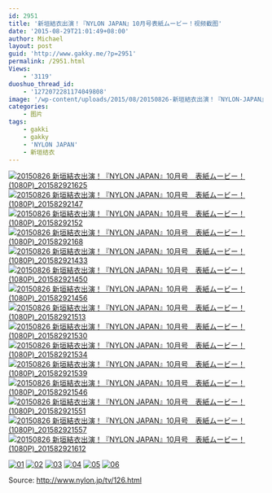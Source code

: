 ```yaml
---
id: 2951
title: '新垣結衣出演！『NYLON JAPAN』10月号表紙ムービー！视频截图'
date: '2015-08-29T21:01:49+08:00'
author: Michael
layout: post
guid: 'http://www.gakky.me/?p=2951'
permalink: /2951.html
Views:
    - '3119'
duoshuo_thread_id:
    - '1272072281174049808'
image: '/wp-content/uploads/2015/08/20150826-新垣結衣出演！『NYLON-JAPAN』10月号　表紙ムービー！-1080P_201582921625.jpg'
categories:
    - 图片
tags:
    - gakki
    - gakky
    - 'NYLON JAPAN'
    - 新垣结衣
---
```


[![20150826 新垣結衣出演！『NYLON JAPAN』10月号　表紙ムービー！ (1080P)_201582921625](http://www.yui-aragaki.org/wp-content/uploads/2015/08/20150826-新垣結衣出演！『NYLON-JAPAN』10月号　表紙ムービー！-1080P_201582921625.jpg)](http://www.yui-aragaki.org/wp-content/uploads/2015/08/20150826-新垣結衣出演！『NYLON-JAPAN』10月号　表紙ムービー！-1080P_201582921625.jpg "20150826  新垣結衣出演！『NYLON JAPAN』10月号　表紙ムービー！  (1080P)_201582921625")  
[![20150826 新垣結衣出演！『NYLON JAPAN』10月号　表紙ムービー！ (1080P)_20158292147](http://www.yui-aragaki.org/wp-content/uploads/2015/08/20150826-新垣結衣出演！『NYLON-JAPAN』10月号　表紙ムービー！-1080P_20158292147.jpg)](http://www.yui-aragaki.org/wp-content/uploads/2015/08/20150826-新垣結衣出演！『NYLON-JAPAN』10月号　表紙ムービー！-1080P_20158292147.jpg "20150826  新垣結衣出演！『NYLON JAPAN』10月号　表紙ムービー！  (1080P)_20158292147") [![20150826 新垣結衣出演！『NYLON JAPAN』10月号　表紙ムービー！ (1080P)_20158292152](http://www.yui-aragaki.org/wp-content/uploads/2015/08/20150826-新垣結衣出演！『NYLON-JAPAN』10月号　表紙ムービー！-1080P_20158292152.jpg)](http://www.yui-aragaki.org/wp-content/uploads/2015/08/20150826-新垣結衣出演！『NYLON-JAPAN』10月号　表紙ムービー！-1080P_20158292152.jpg "20150826  新垣結衣出演！『NYLON JAPAN』10月号　表紙ムービー！  (1080P)_20158292152") [![20150826 新垣結衣出演！『NYLON JAPAN』10月号　表紙ムービー！ (1080P)_20158292168](http://www.yui-aragaki.org/wp-content/uploads/2015/08/20150826-新垣結衣出演！『NYLON-JAPAN』10月号　表紙ムービー！-1080P_20158292168.jpg)](http://www.yui-aragaki.org/wp-content/uploads/2015/08/20150826-新垣結衣出演！『NYLON-JAPAN』10月号　表紙ムービー！-1080P_20158292168.jpg "20150826  新垣結衣出演！『NYLON JAPAN』10月号　表紙ムービー！  (1080P)_20158292168") [![20150826 新垣結衣出演！『NYLON JAPAN』10月号　表紙ムービー！ (1080P)_201582921433](http://www.yui-aragaki.org/wp-content/uploads/2015/08/20150826-新垣結衣出演！『NYLON-JAPAN』10月号　表紙ムービー！-1080P_201582921433.jpg)](http://www.yui-aragaki.org/wp-content/uploads/2015/08/20150826-新垣結衣出演！『NYLON-JAPAN』10月号　表紙ムービー！-1080P_201582921433.jpg "20150826  新垣結衣出演！『NYLON JAPAN』10月号　表紙ムービー！  (1080P)_201582921433") [![20150826 新垣結衣出演！『NYLON JAPAN』10月号　表紙ムービー！ (1080P)_201582921450](http://www.yui-aragaki.org/wp-content/uploads/2015/08/20150826-新垣結衣出演！『NYLON-JAPAN』10月号　表紙ムービー！-1080P_201582921450.jpg)](http://www.yui-aragaki.org/wp-content/uploads/2015/08/20150826-新垣結衣出演！『NYLON-JAPAN』10月号　表紙ムービー！-1080P_201582921450.jpg "20150826  新垣結衣出演！『NYLON JAPAN』10月号　表紙ムービー！  (1080P)_201582921450") [![20150826 新垣結衣出演！『NYLON JAPAN』10月号　表紙ムービー！ (1080P)_201582921456](http://www.yui-aragaki.org/wp-content/uploads/2015/08/20150826-新垣結衣出演！『NYLON-JAPAN』10月号　表紙ムービー！-1080P_201582921456.jpg)](http://www.yui-aragaki.org/wp-content/uploads/2015/08/20150826-新垣結衣出演！『NYLON-JAPAN』10月号　表紙ムービー！-1080P_201582921456.jpg "20150826  新垣結衣出演！『NYLON JAPAN』10月号　表紙ムービー！  (1080P)_201582921456") [![20150826 新垣結衣出演！『NYLON JAPAN』10月号　表紙ムービー！ (1080P)_201582921513](http://www.yui-aragaki.org/wp-content/uploads/2015/08/20150826-新垣結衣出演！『NYLON-JAPAN』10月号　表紙ムービー！-1080P_201582921513.jpg)](http://www.yui-aragaki.org/wp-content/uploads/2015/08/20150826-新垣結衣出演！『NYLON-JAPAN』10月号　表紙ムービー！-1080P_201582921513.jpg "20150826  新垣結衣出演！『NYLON JAPAN』10月号　表紙ムービー！  (1080P)_201582921513") [![20150826 新垣結衣出演！『NYLON JAPAN』10月号　表紙ムービー！ (1080P)_201582921530](http://www.yui-aragaki.org/wp-content/uploads/2015/08/20150826-新垣結衣出演！『NYLON-JAPAN』10月号　表紙ムービー！-1080P_201582921530.jpg)](http://www.yui-aragaki.org/wp-content/uploads/2015/08/20150826-新垣結衣出演！『NYLON-JAPAN』10月号　表紙ムービー！-1080P_201582921530.jpg "20150826  新垣結衣出演！『NYLON JAPAN』10月号　表紙ムービー！  (1080P)_201582921530") [![20150826 新垣結衣出演！『NYLON JAPAN』10月号　表紙ムービー！ (1080P)_201582921534](http://www.yui-aragaki.org/wp-content/uploads/2015/08/20150826-新垣結衣出演！『NYLON-JAPAN』10月号　表紙ムービー！-1080P_201582921534.jpg)](http://www.yui-aragaki.org/wp-content/uploads/2015/08/20150826-新垣結衣出演！『NYLON-JAPAN』10月号　表紙ムービー！-1080P_201582921534.jpg "20150826  新垣結衣出演！『NYLON JAPAN』10月号　表紙ムービー！  (1080P)_201582921534") [![20150826 新垣結衣出演！『NYLON JAPAN』10月号　表紙ムービー！ (1080P)_201582921539](http://www.yui-aragaki.org/wp-content/uploads/2015/08/20150826-新垣結衣出演！『NYLON-JAPAN』10月号　表紙ムービー！-1080P_201582921539.jpg)](http://www.yui-aragaki.org/wp-content/uploads/2015/08/20150826-新垣結衣出演！『NYLON-JAPAN』10月号　表紙ムービー！-1080P_201582921539.jpg "20150826  新垣結衣出演！『NYLON JAPAN』10月号　表紙ムービー！  (1080P)_201582921539") [![20150826 新垣結衣出演！『NYLON JAPAN』10月号　表紙ムービー！ (1080P)_201582921546](http://www.yui-aragaki.org/wp-content/uploads/2015/08/20150826-新垣結衣出演！『NYLON-JAPAN』10月号　表紙ムービー！-1080P_201582921546.jpg)](http://www.yui-aragaki.org/wp-content/uploads/2015/08/20150826-新垣結衣出演！『NYLON-JAPAN』10月号　表紙ムービー！-1080P_201582921546.jpg "20150826  新垣結衣出演！『NYLON JAPAN』10月号　表紙ムービー！  (1080P)_201582921546") [![20150826 新垣結衣出演！『NYLON JAPAN』10月号　表紙ムービー！ (1080P)_201582921551](http://www.yui-aragaki.org/wp-content/uploads/2015/08/20150826-新垣結衣出演！『NYLON-JAPAN』10月号　表紙ムービー！-1080P_201582921551.jpg)](http://www.yui-aragaki.org/wp-content/uploads/2015/08/20150826-新垣結衣出演！『NYLON-JAPAN』10月号　表紙ムービー！-1080P_201582921551.jpg "20150826  新垣結衣出演！『NYLON JAPAN』10月号　表紙ムービー！  (1080P)_201582921551") [![20150826 新垣結衣出演！『NYLON JAPAN』10月号　表紙ムービー！ (1080P)_201582921557](http://www.yui-aragaki.org/wp-content/uploads/2015/08/20150826-新垣結衣出演！『NYLON-JAPAN』10月号　表紙ムービー！-1080P_201582921557.jpg)](http://www.yui-aragaki.org/wp-content/uploads/2015/08/20150826-新垣結衣出演！『NYLON-JAPAN』10月号　表紙ムービー！-1080P_201582921557.jpg "20150826  新垣結衣出演！『NYLON JAPAN』10月号　表紙ムービー！  (1080P)_201582921557") [![20150826 新垣結衣出演！『NYLON JAPAN』10月号　表紙ムービー！ (1080P)_201582921612](http://www.yui-aragaki.org/wp-content/uploads/2015/08/20150826-新垣結衣出演！『NYLON-JAPAN』10月号　表紙ムービー！-1080P_201582921612.jpg)](http://www.yui-aragaki.org/wp-content/uploads/2015/08/20150826-新垣結衣出演！『NYLON-JAPAN』10月号　表紙ムービー！-1080P_201582921612.jpg "20150826  新垣結衣出演！『NYLON JAPAN』10月号　表紙ムービー！  (1080P)_201582921612")

[![01](http://www.yui-aragaki.org/wp-content/uploads/2015/08/01.jpg)](http://www.yui-aragaki.org/wp-content/uploads/2015/08/01.jpg "01") [![02](http://www.yui-aragaki.org/wp-content/uploads/2015/08/02.jpg)](http://www.yui-aragaki.org/wp-content/uploads/2015/08/02.jpg "02") [![03](http://www.yui-aragaki.org/wp-content/uploads/2015/08/03.jpg)](http://www.yui-aragaki.org/wp-content/uploads/2015/08/03.jpg "03") [![04](http://www.yui-aragaki.org/wp-content/uploads/2015/08/04.jpg)](http://www.yui-aragaki.org/wp-content/uploads/2015/08/04.jpg "04") [![05](http://www.yui-aragaki.org/wp-content/uploads/2015/08/05.jpg)](http://www.yui-aragaki.org/wp-content/uploads/2015/08/05.jpg "05") [![06](http://www.yui-aragaki.org/wp-content/uploads/2015/08/06.jpg)](http://www.yui-aragaki.org/wp-content/uploads/2015/08/06.jpg "06")

Source: <http://www.nylon.jp/tv/126.html>